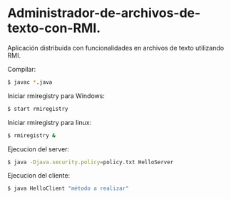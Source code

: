 # Administrador-de-archivos-de-texto-con-RMI.
Aplicación distribuida con funcionalidades en archivos de texto utilizando RMI.

Compilar:

  ```bash
  $ javac *.java
  ```
  
 Iniciar rmiregistry para Windows:
 
   ```bash
   $ start rmiregistry
  ```
  
 Iniciar rmiregistry para linux:
 
   ```bash
$ rmiregistry &
  ```

Ejecucion del server: 

  ```bash
 $ java -Djava.security.policy=policy.txt HelloServer
  ```

Ejecucion del cliente: 

  ```bash
 $ java HelloClient "método a realizar"
  ```
